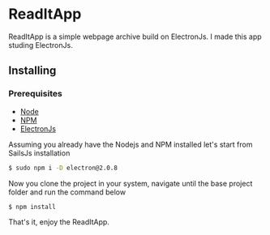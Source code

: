 # ReadItApp

ReadItApp is a simple webpage archive build on ElectronJs.
I made this app studing ElectronJs.

## Installing

### Prerequisites
- [Node](https://nodejs.org)
- [NPM](https://www.npmjs.com)
- [ElectronJs](https://electronjs.org/)

Assuming you already have the Nodejs and NPM installed let's start from SailsJs installation
```bash
$ sudo npm i -D electron@2.0.8
```

Now you clone the project in your system, navigate until the base project folder and run the command below
```bash
$ npm install
```
That's it, enjoy the ReadItApp.
